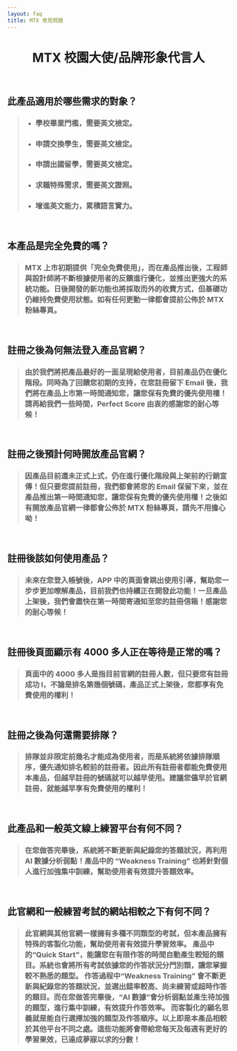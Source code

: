 ```yaml
---
layout: faq
title: MTX 常見問題
---
```


<h1 style="text-align: center; margin-bottom: 64px; font-weight:bold;">MTX 校園大使/品牌形象代言人</h1>

## 此產品適用於哪些需求的對象？

> - ### 學校畢業門檻，需要英文檢定。
> - ### 申請交換學生，需要英文檢定。
> - ### 申請出國留學，需要英文檢定。
> - ### 求職特殊需求，需要英文證照。
> - ### 增進英文能力，累積語言實力。

<br>

## 本產品是完全免費的嗎？

> ### MTX 上市初期提供「完全免費使用」，而在產品推出後，工程師與設計師將不斷根據使用者的反饋進行優化，並推出更強大的系統功能。日後開發的新功能也將採取而外的收費方式，但基礎功仍維持免費使用狀態。如有任何更動一律都會提前公佈於 MTX 粉絲專頁。

<br>

## 註冊之後為何無法登入產品官網？

> ### 由於我們將把產品最好的一面呈現給使用者，目前產品仍在優化階段。同時為了回饋您初期的支持，在您註冊留下 Email 後，我們將在產品上市第一時間通知您，讓您保有免費的優先使用權！請再給我們一些時間，Perfect Score 由衷的感謝您的耐心等候！

<br>

## 註冊之後預計何時開放產品官網？

> ### 因產品目前還未正式上式，仍在進行優化階段與上架前的行銷宣傳！但只要您提前註冊，我們都會將您的 Email 保留下來，並在產品推出第一時間通知您，讓您保有免費的優先使用權！之後如有開放產品官網一律都會公佈於 MTX 粉絲專頁，請先不用擔心呦！

<br>

## 註冊後該如何使用產品？

> ### 未來在您登入帳號後，APP 中的頁面會跳出使用引導，幫助您一步步更加暸解產品，目前我們也持續正在開發此功能！一旦產品上架後，我們會盡快在第一時間寄通知至您的註冊信箱！感謝您的耐心等候！

<br>

## 註冊後頁面顯示有 4000 多人正在等待是正常的嗎？

> ### 頁面中的 4000 多人是指目前官網的註冊人數，但只要您有註冊成功 l，不論是排名第幾個號碼，產品正式上架後，您都享有免費使用的權利！

<br>

## 註冊之後為何還需要排隊？

> ### 排隊並非限定前幾名才能成為使用者，而是系統將依據排隊順序，優先通知排名較前的註冊者。因此所有註冊者都能免費使用本產品，但越早註冊的號碼就可以越早使用。建議您儘早於官網註冊，就能越早享有免費使用的權利！

<br>

## 此產品和一般英文線上練習平台有何不同？

> ### 在您做答完畢後，系統將不斷更新與紀錄您的答題狀況，再利用 AI 數據分析弱點！產品中的 “Weakness Training” 也將針對個人進行加強集中訓練，幫助使用者有效提升答題效率。

<br>

## 此官網和一般練習考試的網站相較之下有何不同？

> ### 此官網與其他官網一樣擁有多種不同類型的考試，但本產品擁有特殊的客製化功能，幫助使用者有效提升學習效率。 產品中的“Quick Start”，能讓您在有限作答的時間自動產生較短的題目。系統也會將所有考試依據您的作答狀況分門別類，讓您掌握較不熟悉的題型。 作答過程中“Weakness Training” 會不斷更新與紀錄您的答題狀況，並選出錯率較高、尚未練習或超時作答的題目。而在您做答完畢後，“AI 數據”會分析弱點並產生待加強的題型，進行集中訓練，有效提升作答效率。 而客製化的顧名思義就是能自行選擇加強的題型及作答順序。以上即是本產品相較於其他平台不同之處。這些功能將會帶給您每天及每週有更好的學習果效，已達成夢寐以求的分數！
